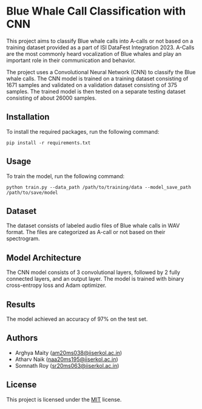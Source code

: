 # Blue Whale Call Classification with CNN

This project aims to classify Blue whale calls into A-calls or not based on a training dataset provided as a part of ISI DataFest Integration 2023. A-Calls are the most commonly heard vocalization of Blue whales and play an important role in their communication and behavior.

The project uses a Convolutional Neural Network (CNN) to classify the Blue whale calls. The CNN model is trained on a training dataset consisting of 1671 samples and validated on a validation dataset consisting of 375 samples. The trained model is then tested on a separate testing dataset consisting of about 26000 samples.

## Installation

To install the required packages, run the following command:
```
pip install -r requirements.txt
```

## Usage

To train the model, run the following command:

```
python train.py --data_path /path/to/training/data --model_save_path /path/to/save/model
```

## Dataset

The dataset consists of labeled audio files of Blue whale calls in WAV format. The files are categorized as A-call or not based on their spectrogram.

## Model Architecture

The CNN model consists of 3 convolutional layers, followed by 2 fully connected layers, and an output layer. The model is trained with binary cross-entropy loss and Adam optimizer.

## Results

The model achieved an accuracy of 97% on the test set.

## Authors

- Arghya Maity (am20ms038@iiserkol.ac.in)
- Atharv Naik (naa20ms195@iiserkol.ac.in)
- Somnath Roy (sr20ms063@iiserkol.ac.in)

## License

This project is licensed under the [MIT](LICENSE) license.

